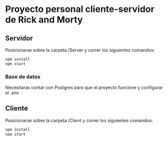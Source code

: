 # Proyecto personal cliente-servidor de Rick and Morty

## Servidor

Posicionarse sobre la carpeta /Server y correr los siguientes comandos:

```bash
npm install
npm start
```

### Base de datos

Necesitaras contar con Postgres para que el proyecto funcione y configurar el .env 

## Cliente

Posicionarse sobre la carpeta /Client y correr los siguientes comandos:

```bash
npm install
npm start
```